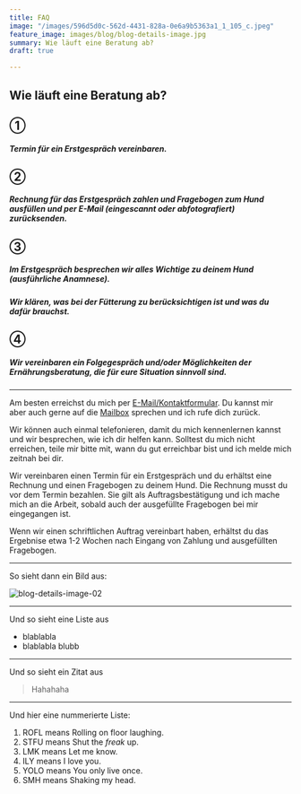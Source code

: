 ```yaml
---
title: FAQ
image: "/images/596d5d0c-562d-4431-828a-0e6a9b5363a1_1_105_c.jpeg"
feature_image: images/blog/blog-details-image.jpg
summary: Wie läuft eine Beratung ab?
draft: true

---
```

## Wie läuft eine Beratung ab?

## ①

##### Termin für ein Erstgespräch vereinbaren.

## ②

##### Rechnung für das Erstgespräch zahlen und Fragebogen zum Hund ausfüllen und per E-Mail (eingescannt oder abfotografiert) zurücksenden.
  

## ③

##### Im Erstgespräch besprechen wir alles Wichtige zu deinem Hund (ausführliche Anamnese). 

##### Wir klären, was bei der Fütterung zu berücksichtigen ist und was du dafür brauchst. 

## ④ 

##### Wir vereinbaren ein Folgegespräch und/oder Möglichkeiten der Ernährungsberatung, die für eure Situation sinnvoll sind.

***

Am besten erreichst du mich per [E-Mail/Kontaktformular](/contact). Du kannst mir aber auch gerne auf die [Mailbox](tel:015792351484) sprechen und ich rufe dich zurück.

Wir können auch einmal telefonieren, damit du mich kennenlernen kannst und wir besprechen, wie ich dir helfen kann. Solltest du mich nicht erreichen, teile mir bitte mit, wann du gut erreichbar bist und ich melde mich zeitnah bei dir.

Wir vereinbaren einen Termin für ein Erstgespräch und du erhältst eine Rechnung und einen Fragebogen zu deinem Hund. Die Rechnung musst du vor dem Termin bezahlen. Sie gilt als Auftragsbestätigung und ich mache mich an die Arbeit, sobald auch der ausgefüllte Fragebogen bei mir eingegangen ist.

Wenn wir einen schriftlichen Auftrag vereinbart haben, erhältst du das Ergebnise etwa 1-2 Wochen nach Eingang von Zahlung und ausgefüllten Fragebogen.

***

So sieht dann ein Bild aus:

![blog-details-image-02](https://user-images.githubusercontent.com/16266381/71399826-2009b380-264f-11ea-9bc3-59d7fa9a9994.jpg)

***

Und so sieht eine Liste aus

* blablabla
* blablabla blubb

***

Und so sieht ein Zitat aus

> Hahahaha

***

Und hier eine nummerierte Liste:

1. ROFL means Rolling on floor laughing.
2. STFU means Shut the *freak* up.
3. LMK means Let me know.
4. ILY means I love you.
5. YOLO means You only live once.
6. SMH means Shaking my head.